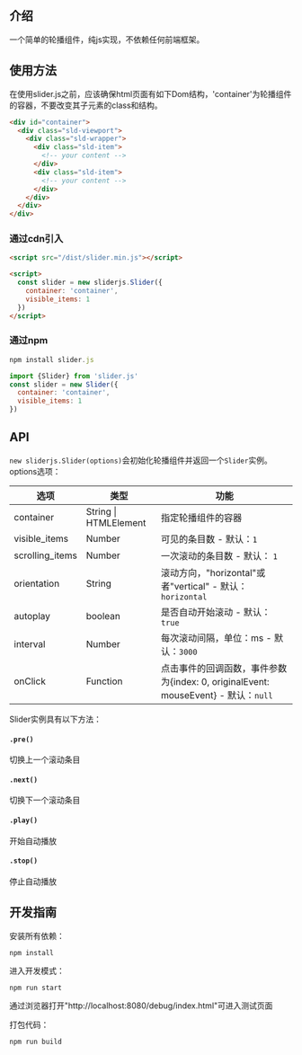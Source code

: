 ## 介绍
  一个简单的轮播组件，纯js实现，不依赖任何前端框架。
## 使用方法
在使用slider.js之前，应该确保html页面有如下Dom结构，'container'为轮播组件的容器，不要改变其子元素的class和结构。
```html
<div id="container">
  <div class="sld-viewport">
    <div class="sld-wrapper">
      <div class="sld-item">
        <!-- your content -->
      </div>
      <div class="sld-item">
        <!-- your content -->
      </div>
    </div>
  </div>
</div>
```

### 通过cdn引入

```html
<script src="/dist/slider.min.js"></script>
```

```html
<script>
  const slider = new sliderjs.Slider({
    container: 'container',
    visible_items: 1
  })
</script>
```

### 通过npm

```js
npm install slider.js
```

```js
import {Slider} from 'slider.js'
const slider = new Slider({
  container: 'container',
  visible_items: 1
})
```

## API
`new sliderjs.Slider(options)`会初始化轮播组件并返回一个`Slider`实例。options选项：

选项 | 类型 | 功能
--- | --- | ---
container | String \| HTMLElement | 指定轮播组件的容器
visible_items | Number | 可见的条目数 - 默认：`1`
scrolling_items | Number | 一次滚动的条目数 - 默认： `1`
orientation | String | 滚动方向，"horizontal"或者"vertical" - 默认： `horizontal`
autoplay | boolean | 是否自动开始滚动 - 默认： `true`
interval | Number | 每次滚动间隔，单位：ms - 默认：`3000`
onClick | Function | 点击事件的回调函数，事件参数为{index: 0, originalEvent: mouseEvent} - 默认：`null`

Slider实例具有以下方法：
#### `.pre()`
切换上一个滚动条目

#### `.next()`
切换下一个滚动条目

#### `.play()`
开始自动播放

#### `.stop()`
停止自动播放

## 开发指南
安装所有依赖：
```
npm install
```
进入开发模式：
```
npm run start
```
通过浏览器打开"http://localhost:8080/debug/index.html"可进入测试页面

打包代码：
```
npm run build
```